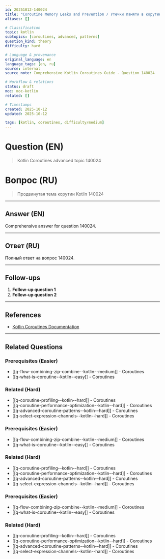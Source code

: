 ```yaml
---
id: 20251012-140024
title: "Coroutine Memory Leaks and Prevention / Утечки памяти в корутинах и их предотвращение"
aliases: []

# Classification
topic: kotlin
subtopics: [coroutines, advanced, patterns]
question_kind: theory
difficulty: hard

# Language & provenance
original_language: en
language_tags: [en, ru]
source: internal
source_note: Comprehensive Kotlin Coroutines Guide - Question 140024

# Workflow & relations
status: draft
moc: moc-kotlin
related: []

# Timestamps
created: 2025-10-12
updated: 2025-10-12

tags: [kotlin, coroutines, difficulty/medium]
---
```

# Question (EN)
> Kotlin Coroutines advanced topic 140024

# Вопрос (RU)
> Продвинутая тема корутин Kotlin 140024

---

## Answer (EN)

Comprehensive answer for question 140024.

---

## Ответ (RU)

Полный ответ на вопрос 140024.

---

## Follow-ups

1. **Follow-up question 1**
2. **Follow-up question 2**

---

## References

- [Kotlin Coroutines Documentation](https://kotlinlang.org/docs/coroutines-overview.html)

---

## Related Questions

### Prerequisites (Easier)
- [[q-flow-combining-zip-combine--kotlin--medium]] - Coroutines
- [[q-what-is-coroutine--kotlin--easy]] - Coroutines

### Related (Hard)
- [[q-coroutine-profiling--kotlin--hard]] - Coroutines
- [[q-coroutine-performance-optimization--kotlin--hard]] - Coroutines
- [[q-advanced-coroutine-patterns--kotlin--hard]] - Coroutines
- [[q-select-expression-channels--kotlin--hard]] - Coroutines
### Prerequisites (Easier)
- [[q-flow-combining-zip-combine--kotlin--medium]] - Coroutines
- [[q-what-is-coroutine--kotlin--easy]] - Coroutines

### Related (Hard)
- [[q-coroutine-profiling--kotlin--hard]] - Coroutines
- [[q-coroutine-performance-optimization--kotlin--hard]] - Coroutines
- [[q-advanced-coroutine-patterns--kotlin--hard]] - Coroutines
- [[q-select-expression-channels--kotlin--hard]] - Coroutines
### Prerequisites (Easier)
- [[q-flow-combining-zip-combine--kotlin--medium]] - Coroutines
- [[q-what-is-coroutine--kotlin--easy]] - Coroutines

### Related (Hard)
- [[q-coroutine-profiling--kotlin--hard]] - Coroutines
- [[q-coroutine-performance-optimization--kotlin--hard]] - Coroutines
- [[q-advanced-coroutine-patterns--kotlin--hard]] - Coroutines
- [[q-select-expression-channels--kotlin--hard]] - Coroutines